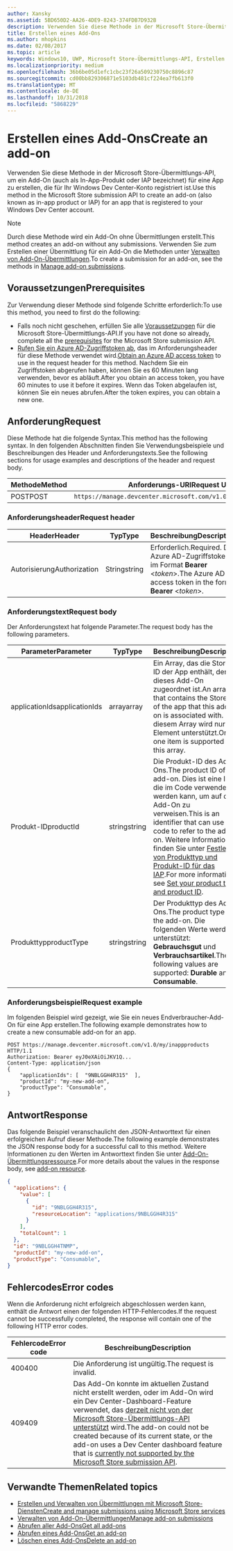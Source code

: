```yaml
---
author: Xansky
ms.assetid: 5BD650D2-AA26-4DE9-8243-374FDB7D932B
description: Verwenden Sie diese Methode in der Microsoft Store-Übermittlungs-API zum Erstellen eines Add-Ons für eine App, die für Ihr Windows Dev Center-Konto registriert ist.
title: Erstellen eines Add-Ons
ms.author: mhopkins
ms.date: 02/08/2017
ms.topic: article
keywords: Windows10, UWP, Microsoft Store-Übermittlungs-API, Erstellen eines Add-Ons, In-App-Produkt, IAP
ms.localizationpriority: medium
ms.openlocfilehash: 36b6be05d1efc1cbc23f26a509230750c8896c87
ms.sourcegitcommit: cd00bb829306871e5103db481cf224ea7fb613f0
ms.translationtype: MT
ms.contentlocale: de-DE
ms.lasthandoff: 10/31/2018
ms.locfileid: "5868229"
---
```

# <a name="create-an-add-on"></a><span data-ttu-id="b9c5e-104">Erstellen eines Add-Ons</span><span class="sxs-lookup"><span data-stu-id="b9c5e-104">Create an add-on</span></span>

<span data-ttu-id="b9c5e-105">Verwenden Sie diese Methode in der Microsoft Store-Übermittlungs-API, um ein Add-On (auch als In-App-Produkt oder IAP bezeichnet) für eine App zu erstellen, die für Ihr Windows Dev Center-Konto registriert ist.</span><span class="sxs-lookup"><span data-stu-id="b9c5e-105">Use this method in the Microsoft Store submission API to create an add-on (also known as in-app product or IAP) for an app that is registered to your Windows Dev Center account.</span></span>

> [!NOTE]
> <span data-ttu-id="b9c5e-106">Durch diese Methode wird ein Add-On ohne Übermittlungen erstellt.</span><span class="sxs-lookup"><span data-stu-id="b9c5e-106">This method creates an add-on without any submissions.</span></span> <span data-ttu-id="b9c5e-107">Verwenden Sie zum Erstellen einer Übermittlung für ein Add-On die Methoden unter [Verwalten von Add-On-Übermittlungen](manage-add-on-submissions.md).</span><span class="sxs-lookup"><span data-stu-id="b9c5e-107">To create a submission for an add-on, see the methods in [Manage add-on submissions](manage-add-on-submissions.md).</span></span>

## <a name="prerequisites"></a><span data-ttu-id="b9c5e-108">Voraussetzungen</span><span class="sxs-lookup"><span data-stu-id="b9c5e-108">Prerequisites</span></span>

<span data-ttu-id="b9c5e-109">Zur Verwendung dieser Methode sind folgende Schritte erforderlich:</span><span class="sxs-lookup"><span data-stu-id="b9c5e-109">To use this method, you need to first do the following:</span></span>

* <span data-ttu-id="b9c5e-110">Falls noch nicht geschehen, erfüllen Sie alle [Voraussetzungen](create-and-manage-submissions-using-windows-store-services.md#prerequisites) für die Microsoft Store-Übermittlungs-API.</span><span class="sxs-lookup"><span data-stu-id="b9c5e-110">If you have not done so already, complete all the [prerequisites](create-and-manage-submissions-using-windows-store-services.md#prerequisites) for the Microsoft Store submission API.</span></span>
* <span data-ttu-id="b9c5e-111">[Rufen Sie ein Azure AD-Zugriffstoken ab](create-and-manage-submissions-using-windows-store-services.md#obtain-an-azure-ad-access-token), das im Anforderungsheader für diese Methode verwendet wird.</span><span class="sxs-lookup"><span data-stu-id="b9c5e-111">[Obtain an Azure AD access token](create-and-manage-submissions-using-windows-store-services.md#obtain-an-azure-ad-access-token) to use in the request header for this method.</span></span> <span data-ttu-id="b9c5e-112">Nachdem Sie ein Zugriffstoken abgerufen haben, können Sie es 60 Minuten lang verwenden, bevor es abläuft.</span><span class="sxs-lookup"><span data-stu-id="b9c5e-112">After you obtain an access token, you have 60 minutes to use it before it expires.</span></span> <span data-ttu-id="b9c5e-113">Wenn das Token abgelaufen ist, können Sie ein neues abrufen.</span><span class="sxs-lookup"><span data-stu-id="b9c5e-113">After the token expires, you can obtain a new one.</span></span>

## <a name="request"></a><span data-ttu-id="b9c5e-114">Anforderung</span><span class="sxs-lookup"><span data-stu-id="b9c5e-114">Request</span></span>

<span data-ttu-id="b9c5e-115">Diese Methode hat die folgende Syntax.</span><span class="sxs-lookup"><span data-stu-id="b9c5e-115">This method has the following syntax.</span></span> <span data-ttu-id="b9c5e-116">In den folgenden Abschnitten finden Sie Verwendungsbeispiele und Beschreibungen des Header und Anforderungstexts.</span><span class="sxs-lookup"><span data-stu-id="b9c5e-116">See the following sections for usage examples and descriptions of the header and request body.</span></span>

| <span data-ttu-id="b9c5e-117">Methode</span><span class="sxs-lookup"><span data-stu-id="b9c5e-117">Method</span></span> | <span data-ttu-id="b9c5e-118">Anforderungs-URI</span><span class="sxs-lookup"><span data-stu-id="b9c5e-118">Request URI</span></span>                                                      |
|--------|------------------------------------------------------------------|
| <span data-ttu-id="b9c5e-119">POST</span><span class="sxs-lookup"><span data-stu-id="b9c5e-119">POST</span></span>    | ```https://manage.devcenter.microsoft.com/v1.0/my/inappproducts``` |


### <a name="request-header"></a><span data-ttu-id="b9c5e-120">Anforderungsheader</span><span class="sxs-lookup"><span data-stu-id="b9c5e-120">Request header</span></span>

| <span data-ttu-id="b9c5e-121">Header</span><span class="sxs-lookup"><span data-stu-id="b9c5e-121">Header</span></span>        | <span data-ttu-id="b9c5e-122">Typ</span><span class="sxs-lookup"><span data-stu-id="b9c5e-122">Type</span></span>   | <span data-ttu-id="b9c5e-123">Beschreibung</span><span class="sxs-lookup"><span data-stu-id="b9c5e-123">Description</span></span>                                                                 |
|---------------|--------|-----------------------------------------------------------------------------|
| <span data-ttu-id="b9c5e-124">Autorisierung</span><span class="sxs-lookup"><span data-stu-id="b9c5e-124">Authorization</span></span> | <span data-ttu-id="b9c5e-125">String</span><span class="sxs-lookup"><span data-stu-id="b9c5e-125">string</span></span> | <span data-ttu-id="b9c5e-126">Erforderlich.</span><span class="sxs-lookup"><span data-stu-id="b9c5e-126">Required.</span></span> <span data-ttu-id="b9c5e-127">Das Azure AD-Zugriffstoken im Format **Bearer** &lt;*token*&gt;.</span><span class="sxs-lookup"><span data-stu-id="b9c5e-127">The Azure AD access token in the form **Bearer** &lt;*token*&gt;.</span></span> |


### <a name="request-body"></a><span data-ttu-id="b9c5e-128">Anforderungstext</span><span class="sxs-lookup"><span data-stu-id="b9c5e-128">Request body</span></span>

<span data-ttu-id="b9c5e-129">Der Anforderungstext hat folgende Parameter.</span><span class="sxs-lookup"><span data-stu-id="b9c5e-129">The request body has the following parameters.</span></span>

|  <span data-ttu-id="b9c5e-130">Parameter</span><span class="sxs-lookup"><span data-stu-id="b9c5e-130">Parameter</span></span>  |  <span data-ttu-id="b9c5e-131">Typ</span><span class="sxs-lookup"><span data-stu-id="b9c5e-131">Type</span></span>  |  <span data-ttu-id="b9c5e-132">Beschreibung</span><span class="sxs-lookup"><span data-stu-id="b9c5e-132">Description</span></span>  |  <span data-ttu-id="b9c5e-133">Erforderlich</span><span class="sxs-lookup"><span data-stu-id="b9c5e-133">Required</span></span>  |
|------|------|------|------|
|  <span data-ttu-id="b9c5e-134">applicationIds</span><span class="sxs-lookup"><span data-stu-id="b9c5e-134">applicationIds</span></span>  |  <span data-ttu-id="b9c5e-135">array</span><span class="sxs-lookup"><span data-stu-id="b9c5e-135">array</span></span>  |  <span data-ttu-id="b9c5e-136">Ein Array, das die Store-ID der App enthält, der dieses Add-On zugeordnet ist.</span><span class="sxs-lookup"><span data-stu-id="b9c5e-136">An array that contains the Store ID of the app that this add-on is associated with.</span></span> <span data-ttu-id="b9c5e-137">In diesem Array wird nur ein Element unterstützt.</span><span class="sxs-lookup"><span data-stu-id="b9c5e-137">Only one item is supported in this array.</span></span>   |  <span data-ttu-id="b9c5e-138">Ja</span><span class="sxs-lookup"><span data-stu-id="b9c5e-138">Yes</span></span>  |
|  <span data-ttu-id="b9c5e-139">Produkt-ID</span><span class="sxs-lookup"><span data-stu-id="b9c5e-139">productId</span></span>  |  <span data-ttu-id="b9c5e-140">string</span><span class="sxs-lookup"><span data-stu-id="b9c5e-140">string</span></span>  |  <span data-ttu-id="b9c5e-141">Die Produkt-ID des Add-Ons.</span><span class="sxs-lookup"><span data-stu-id="b9c5e-141">The product ID of the add-on.</span></span> <span data-ttu-id="b9c5e-142">Dies ist eine ID, die im Code verwendet werden kann, um auf das Add-On zu verweisen.</span><span class="sxs-lookup"><span data-stu-id="b9c5e-142">This is an identifier that can use in code to refer to the add-on.</span></span> <span data-ttu-id="b9c5e-143">Weitere Informationen finden Sie unter [Festlegen von Produkttyp und Produkt-ID für das IAP](https://msdn.microsoft.com/windows/uwp/publish/set-your-iap-product-id).</span><span class="sxs-lookup"><span data-stu-id="b9c5e-143">For more information, see [Set your product type and product ID](https://msdn.microsoft.com/windows/uwp/publish/set-your-iap-product-id).</span></span>  |  <span data-ttu-id="b9c5e-144">Ja</span><span class="sxs-lookup"><span data-stu-id="b9c5e-144">Yes</span></span>  |
|  <span data-ttu-id="b9c5e-145">Produkttyp</span><span class="sxs-lookup"><span data-stu-id="b9c5e-145">productType</span></span>  |  <span data-ttu-id="b9c5e-146">string</span><span class="sxs-lookup"><span data-stu-id="b9c5e-146">string</span></span>  |  <span data-ttu-id="b9c5e-147">Der Produkttyp des Add-Ons.</span><span class="sxs-lookup"><span data-stu-id="b9c5e-147">The product type of the add-on.</span></span> <span data-ttu-id="b9c5e-148">Die folgenden Werte werden unterstützt: **Gebrauchsgut** und **Verbrauchsartikel**.</span><span class="sxs-lookup"><span data-stu-id="b9c5e-148">The following values are supported: **Durable** and **Consumable**.</span></span>  |  <span data-ttu-id="b9c5e-149">Ja</span><span class="sxs-lookup"><span data-stu-id="b9c5e-149">Yes</span></span>  |


### <a name="request-example"></a><span data-ttu-id="b9c5e-150">Anforderungsbeispiel</span><span class="sxs-lookup"><span data-stu-id="b9c5e-150">Request example</span></span>

<span data-ttu-id="b9c5e-151">Im folgenden Beispiel wird gezeigt, wie Sie ein neues Endverbraucher-Add-On für eine App erstellen.</span><span class="sxs-lookup"><span data-stu-id="b9c5e-151">The following example demonstrates how to create a new consumable add-on for an app.</span></span>

```syntax
POST https://manage.devcenter.microsoft.com/v1.0/my/inappproducts HTTP/1.1
Authorization: Bearer eyJ0eXAiOiJKV1Q...
Content-Type: application/json
{
    "applicationIds": [  "9NBLGGH4R315"  ],
    "productId": "my-new-add-on",
    "productType": "Consumable",
}
```

## <a name="response"></a><span data-ttu-id="b9c5e-152">Antwort</span><span class="sxs-lookup"><span data-stu-id="b9c5e-152">Response</span></span>

<span data-ttu-id="b9c5e-153">Das folgende Beispiel veranschaulicht den JSON-Antworttext für einen erfolgreichen Aufruf dieser Methode.</span><span class="sxs-lookup"><span data-stu-id="b9c5e-153">The following example demonstrates the JSON response body for a successful call to this method.</span></span> <span data-ttu-id="b9c5e-154">Weitere Informationen zu den Werten im Antworttext finden Sie unter [Add-On-Übermittlungsressource](manage-add-ons.md#add-on-object).</span><span class="sxs-lookup"><span data-stu-id="b9c5e-154">For more details about the values in the response body, see [add-on resource](manage-add-ons.md#add-on-object).</span></span>

```json
{
  "applications": {
    "value": [
      {
        "id": "9NBLGGH4R315",
        "resourceLocation": "applications/9NBLGGH4R315"
      }
    ],
    "totalCount": 1
  },
  "id": "9NBLGGH4TNMP",
  "productId": "my-new-add-on",
  "productType": "Consumable",
}
```

## <a name="error-codes"></a><span data-ttu-id="b9c5e-155">Fehlercodes</span><span class="sxs-lookup"><span data-stu-id="b9c5e-155">Error codes</span></span>

<span data-ttu-id="b9c5e-156">Wenn die Anforderung nicht erfolgreich abgeschlossen werden kann, enthält die Antwort einen der folgenden HTTP-Fehlercodes.</span><span class="sxs-lookup"><span data-stu-id="b9c5e-156">If the request cannot be successfully completed, the response will contain one of the following HTTP error codes.</span></span>

| <span data-ttu-id="b9c5e-157">Fehlercode</span><span class="sxs-lookup"><span data-stu-id="b9c5e-157">Error code</span></span> |  <span data-ttu-id="b9c5e-158">Beschreibung</span><span class="sxs-lookup"><span data-stu-id="b9c5e-158">Description</span></span>                                                                                                                                                                           |
|--------|------------------|
| <span data-ttu-id="b9c5e-159">400</span><span class="sxs-lookup"><span data-stu-id="b9c5e-159">400</span></span>  | <span data-ttu-id="b9c5e-160">Die Anforderung ist ungültig.</span><span class="sxs-lookup"><span data-stu-id="b9c5e-160">The request is invalid.</span></span> |
| <span data-ttu-id="b9c5e-161">409</span><span class="sxs-lookup"><span data-stu-id="b9c5e-161">409</span></span>  | <span data-ttu-id="b9c5e-162">Das Add-On konnte im aktuellen Zustand nicht erstellt werden, oder im Add-On wird ein Dev Center-Dashboard-Feature verwendet, das [derzeit nicht von der Microsoft Store-Übermittlungs-API unterstützt](create-and-manage-submissions-using-windows-store-services.md#not_supported) wird.</span><span class="sxs-lookup"><span data-stu-id="b9c5e-162">The add-on could not be created because of its current state, or the add-on uses a Dev Center dashboard feature that is [currently not supported by the Microsoft Store submission API](create-and-manage-submissions-using-windows-store-services.md#not_supported).</span></span> |   


## <a name="related-topics"></a><span data-ttu-id="b9c5e-163">Verwandte Themen</span><span class="sxs-lookup"><span data-stu-id="b9c5e-163">Related topics</span></span>

* [<span data-ttu-id="b9c5e-164">Erstellen und Verwalten von Übermittlungen mit Microsoft Store-Diensten</span><span class="sxs-lookup"><span data-stu-id="b9c5e-164">Create and manage submissions using Microsoft Store services</span></span>](create-and-manage-submissions-using-windows-store-services.md)
* [<span data-ttu-id="b9c5e-165">Verwalten von Add-On-Übermittlungen</span><span class="sxs-lookup"><span data-stu-id="b9c5e-165">Manage add-on submissions</span></span>](manage-add-on-submissions.md)
* [<span data-ttu-id="b9c5e-166">Abrufen aller Add-Ons</span><span class="sxs-lookup"><span data-stu-id="b9c5e-166">Get all add-ons</span></span>](get-all-add-ons.md)
* [<span data-ttu-id="b9c5e-167">Abrufen eines Add-Ons</span><span class="sxs-lookup"><span data-stu-id="b9c5e-167">Get an add-on</span></span>](get-an-add-on.md)
* [<span data-ttu-id="b9c5e-168">Löschen eines Add-Ons</span><span class="sxs-lookup"><span data-stu-id="b9c5e-168">Delete an add-on</span></span>](delete-an-add-on.md)
